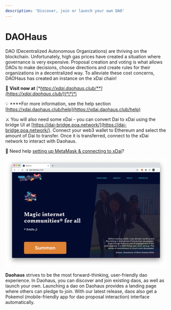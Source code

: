 ```yaml
---
description: 'Discover, join or launch your own DAO'
---
```


# DAOHaus

DAO \(Decentralized Autonomous Organizations\) are thriving on the blockchain. Unfortunately, high gas prices have created a situation where governance is very expensive. Proposal creation and voting is what allows DAOs to make decisions, choose directions and create rules for their organizations in a decentralized way. To alleviate these cost concerns, DAOHaus has created an instance on the xDai chain!

🏡 **Visit now at** [**https://xdai.daohaus.club/**](https://xdai.daohaus.club/)\*\*\*\*

💡 ****For more information, see the help section [https://xdai.daohaus.club/help](https://xdai.daohaus.club/help)

⚔ You will also need some xDai - you can convert Dai to xDai using the bridge UI at [https://dai-bridge.poa.network/](https://dai-bridge.poa.network/).  Connect your web3 wallet to Ethereum and select the amount of Dai to transfer. Once it is transferred, connect to the xDai network to interact with Daohaus.  

 🦊 Need help [setting up MetaMask & connecting to xDai](../../for-users/wallets/metamask/metamask-setup.md)?

![](../../.gitbook/assets/daohaus.png)

**Daohaus** strives to be the most forward-thinking, user-friendly dao experience. In Daohaus, you can discover and join existing daos, as well as launch your own. Launching a dao on Daohaus provides a landing page where others can pledge to join. With our latest release, daos also get a Pokemol \(mobile-friendly app for dao proposal interaction\) interface automatically.


